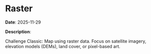 # Raster

**Date**: 2025-11-29

**Description**:

Challenge Classic: Map using raster data. Focus on satellite imagery, elevation models (DEMs), land cover, or pixel-based art.
